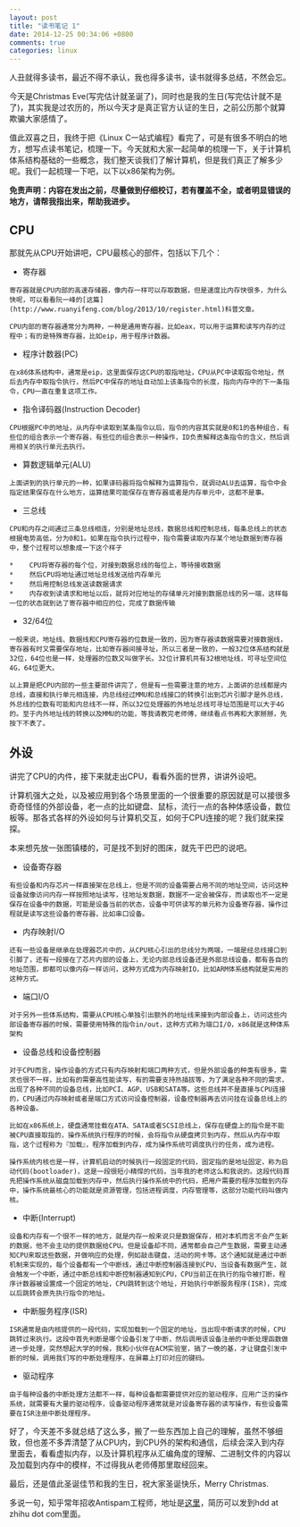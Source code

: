 ```yaml
---
layout: post
title: "读书笔记 1"
date: 2014-12-25 00:34:06 +0800
comments: true
categories: linux
---
```


人丑就得多读书，最近不得不承认，我也得多读书，读书就得多总结，不然会忘。

今天是Christmas Eve(写完估计就圣诞了)，同时也是我的生日(写完估计就不是了)，其实我是过农历的，所以今天才是真正官方认证的生日，之前公历那个就算欺骗大家感情了。

值此双喜之日，我终于把《Linux C一站式编程》看完了，可是有很多不明白的地方，想写点读书笔记，梳理一下。今天就和大家一起简单的梳理一下，关于计算机体系结构基础的一些概念，我们整天谈我们了解计算机，但是我们真正了解多少呢。我们一起梳理一下吧，以下以x86架构为例。

**免责声明：内容在发出之前，尽量做到仔细校订，若有覆盖不全，或者明显错误的地方，请帮我指出来，帮助我进步。**

<!--more-->

## CPU

那就先从CPU开始讲吧，CPU最核心的部件，包括以下几个：

*    寄存器
    
    寄存器就是CPU内部的高速存储器，像内存一样可以存取数据，但是速度比内存快很多，为什么快呢，可以看看阮一峰的[这篇](http://www.ruanyifeng.com/blog/2013/10/register.html)科普文章。
    
    CPU内部的寄存器通常分为两种，一种是通用寄存器，比如eax，可以用于运算和读写内存的过程中；有的是特殊寄存器，比如eip，用于程序计数器。

*    程序计数器(PC)
    
    在x86体系结构中，通常是eip，这里面保存这CPU的取指地址，CPU从PC中读取指令地址，然后去内存中取指令执行，然后PC中保存的地址自动加上该条指令的长度，指向内存中的下一条指令，CPU一直在重复这项工作。

*    指令译码器(Instruction Decoder)
    
    CPU根据PC中的地址，从内存中读取到某条指令以后，指令的内容其实就是0和1的各种组合，有些位的组合表示一个寄存器，有些位的组合表示一种操作，ID负责解释这条指令的含义，然后调用相关的执行单元去执行。

*    算数逻辑单元(ALU)

    上面讲到的执行单元的一种，如果译码器将指令解释为运算指令，就调动ALU去运算，指令中会指定结果保存在什么地方，运算结果可能保存在寄存器或者是内存单元中，这都不是事。
    
*    三总线

    CPU和内存之间通过三条总线相连，分别是地址总线，数据总线和控制总线，每条总线上的状态根据电势高低，分为0和1。如果在指令执行过程中，指令需要读取内存某个地址数据到寄存器中，整个过程可以想象成一下这个样子
    
    *    CPU将寄存器的每个位，对接到数据总线的每位上，等待接收数据
    *    然后CPU将地址通过地址总线发送给内存单元
    *    然后用控制总线发送读数据请求
    *    内存收到读请求和地址以后，就将对应地址的存储单元对接到数据总线的另一端，这样每一位的状态就到达了寄存器中相应的位，完成了数据传输

*    32/64位

    一般来说，地址线、数据线和CPU寄存器的位数是一致的，因为寄存器读数据需要对接数据线，寄存器有时又需要保存地址，比如寄存器间接寻址，所以三者是一致的，一般32位体系结构就是32位，64位也是一样，处理器的位数又叫做字长。32位计算机共有32根地址线，可寻址空间位4G，64位更大。
    
    以上算是把CPU内部的一些主要部件讲完了，但是有一些需要注意的地方，上面讲的总线都是内总线，直接和执行单元相连接，内总线经过MMU和总线接口的转换引出到芯片引脚才是外总线，外总线的位数有可能和内总线不一样，所以32位处理器的外地址总线可寻址范围是可以大于4G的。至于内外地址线的转换以及MMU的功能，等我请教完老师傅，继续看点书再和大家掰掰，先按下不表了。
    
## 外设

讲完了CPU的内件，接下来就走出CPU，看看外面的世界，讲讲外设吧。

计算机强大之处，以及被应用到各个场景里面的一个很重要的原因就是可以接很多奇奇怪怪的外部设备，老一点的比如键盘、鼠标，流行一点的各种体感设备，数位板等。那各式各样的外设如何与计算机交互，如何于CPU连接的呢？我们就来探探。

本来想先放一张图镇楼的，可是找不到好的图床，就先干巴巴的说吧。


*    设备寄存器

    有些设备和内存芯片一样直接架在总线上，但是不同的设备需要占用不同的地址空间，访问这种设备就像访问内存一样按照地址读写，往地址发数据，数据不一定会被保存，而读取也不一定是保存在设备中的数据，可能是设备当前的状态，设备中可供读写的单元称为设备寄存器，操作过程就是读写这些设备的寄存器，比如串口设备。

*    内存映射I/O

    还有一些设备是继承在处理器芯片中的，从CPU核心引出的总线分为两端，一端是经总线接口到引脚了，还有一段接在了芯片内部的设备上，无论内部总线设备还是外部总线设备，都有各自的地址范围，即都可以像内存一样访问，这种方式成为内存映射IO，比如ARM体系结构就是实用的这种方式。
    
*    端口I/O

    对于另外一些体系结构，需要从CPU核心单独引出额外的地址线来接到内部设备上，访问这些内部设备寄存器的时候，需要使用特殊的指令in/out，这种方式称为端口I/O，x86就是这种体系架构

*    设备总线和设备控制器

    对于CPU而言，操作设备的方式只有内存映射和端口两种方式，但是外部设备的种类有很多，需求也很不一样，比如有的需要高性能读写，有的需要支持热插拔等，为了满足各种不同的需求，出现了各种不同的设备总线，比如PCI、AGP、USB和SATA等。这些总线并不是直接与CPU连接的，CPU通过内存映射或者是端口方式访问设备控制器，设备控制器再去访问挂在设备总线上的各种设备。
    
    比如在x86系统上，硬盘通常挂载在ATA、SATA或者SCSI总线上，保存在硬盘上的指令是不能被CPU直接取指的，操作系统执行程序的时候，会将指令从硬盘拷贝到内存，然后从内存中取指，这个过程称为『加载』，程序加载到内存，成为操作系统可调度执行的任务，成为进程。
    
    操作系统内核也是一样，计算机启动的时候执行一段固定的代码，固定指的是地址固定，称为启动代码(bootloader)，这是一段很短小精悍的代码，当年我的老师这么和我说的。这段代码首先把操作系统从磁盘加载到内存中，然后执行操作系统中的代码，把用户需要的程序加载到内存中，操作系统最核心的功能就是资源管理，包括进程调度，内存管理等，这部分功能代码叫做内核。
    
*    中断(Interrupt)

    设备和内存有一个很不一样的地方，就是内存一般来说只是数据保存，相对本机而言不会产生新的数据，他不会主动的提供数据给CPU。但是设备却不同，通常都会自己产生数据，需要主动通知CPU来取这些数据，并做响应的处理，例如敲击键盘，活动的网卡等。这个通知就是通过中断机制来实现的，每个设备都有一个中断线，通过中断控制器连接到CPU，当设备有数据产生，就会触发一个中断，通过中断总线和中断控制器通知到CPU，CPU当前正在执行的指令被打断，程序计数器被设置成一个固定的地址，CPU跳转到这个地址，开始执行中断服务程序(ISR)，完成以后跳转会原先执行指令的地址。
 
*    中断服务程序(ISR)

    ISR通常是由内核提供的一段代码，实现加载到一个固定的地址，当出现中断请求的时候，CPU跳转过来执行。这段中首先判断是哪个设备引发了中断，然后调用该设备注册的中断处理函数做进一步处理，突然想起大学的时候，我和小伙伴在ACM实验室，搞了一晚的基，才让键盘引发中断的时候，调用我们写的中断处理程序，在屏幕上打印对应的键码。
    
*    驱动程序

    由于每种设备的中断处理方法都不一样，每种设备都需要提供对应的驱动程序，应用广泛的操作系统，就需要有大量的驱动程序，设备驱动程序通常就是对设备寄存器的读写操作，有些设备需要在ISR注册中断处理程序。
    
好了，今天差不多就总结了这么多，搬了一些东西加上自己的理解，虽然不够细致，但也差不多弄清楚了从CPU内，到CPU外的架构和通信，后续会深入到内存里面去，看看虚拟内存，以及计算机程序从汇编角度的理解、二进制文件的内容以及加载到内存中的模样，不过得我从老师傅那里取经回来。

最后，还是值此圣诞佳节和我的生日，祝大家圣诞快乐，Merry Christmas.

多说一句，知乎常年招收Antispam工程师，地址是[这里](http://www.zhihu.com/careers/6)，简历可以发到hdd at zhihu dot com里面。
